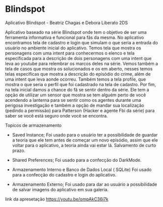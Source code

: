 # Blindspot
Aplicativo Blindspot - Beatriz Chagas e Debora Liberato 2DS 


Aplicativo baseado na série Blindspot onde tem o objetivo de ser uma ferramenta informativa e funcional para fãs da mesma. No aplicativo encontramos tela de cadastro e login que simulam o que seria a entrada do usuário no ambiente inicial do aplicativo. Temos tela que mostra os personagens com uma intent para conhecermos o elenco e tela especificada para a descrição de dois personagens com uma intent que leva ao youtube para relembrar os marcos deles na série. Vemos também a tela de casos que mostra os solucionados e os em aberto, nesses temos telas especificas que mostra a descrição do episódio do crime, além de uma intent que leva aonde ocorreu. Também temos a tela profile, que mostra o que seria o perfil que foi cadastrado na tela de cadastro. Por fim, na tela inicial damos a chance do fã se sentir dentro da série. Ele tem a opção de utilizar um sensor que mostra se tem alguém perto de você acendendo a lanterna para se sentir como os agentes durante uma perigosa investigação e também a opção de mandar sua localização (pedindo a permissão) para Patterson (Hacker e agente Fbi da série) para saber se você está seguro onde você se encontra. 


Topicos de armazenamento 

 - Saved Instance;
  Foi usado para o usuário ter a possibilidade de guardar a teoria que ele tem antes de começar um novo episódio, assim que ele voltar
para o aplicativo, a teoria ainda vai estar lá. Salvamento de curto prazo. 
 
- Shared Preferences;
  Foi usado para a confecção do DarkMode. 
  
 - Armazenamento Interno e Banco de Dados Local ( SQLite)
  Foi usado para a confecção do cadastro e login do aplicativo. 
  
- Armazenamento Externo;
Foi usado para dar ao usuário a possibilidade de salvar imagens do aplicativo em sua galeria. 

link da apresetação 
https://youtu.be/ompAkC36j7k 
